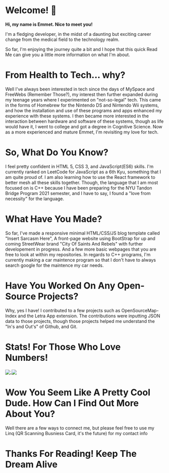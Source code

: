 <h1>Welcome! 👋</h1>

<p><strong>Hi, my name is Emmet. Nice to meet you!</strong><p>

<p>I'm a fledging developer, in the midst of a daunting but exciting career change from the medical field to the technology realm.</p>
<p>So far, I'm enjoying the journey quite a bit and I hope that this quick Read Me can give you a little more information on what I'm about. </p>

<h1> From Health to Tech... why?</h1>
  
<p> Well I've always been interested in tech since the days of MySpace and FreeWebs (Remember Those?), my interest then further expanded during my teenage years where I experimented on "not-so-legal" tech. This came in the forms of Homebrew for the Nintendo DS and Nintendo Wii systems, and how the installation and use of these programs and apps enhanced my experience with these systems. I then became more interested in the interaction between hardware and software of these systems, though as life would have it, I went to college and got a degree in Cognitive Science. Now as a more experienced and mature Emmet, I'm revisiting my love for tech.</p>

<h1> So, What Do You Know? </h1>
  
<p> I feel pretty confident in HTML 5, CSS 3, and JavaScript(ES6) skills. I'm currently ranked on LeetCode for JavaScript as a 6th Kyu, something that I am quite proud of.
I am also learning how to use the React framework to better mesh all these skills together. Though, the language that I am most focused on is C++ because I have been preparing for the NYU Tandon Bridge Program 2021 semester, and I have to say, I found a "love from necessity" for the language. </p>

<h1> What Have You Made? </h1>

<p> So far, I've made a responsive minimal HTML/CSS/JS blog template called "Insert Sarcasm Here", A front-page website using BootStrap for up and coming StreetWear brand "City Of Saints And Rebels" with further developement in progress. And a few more basic webpages that you are free to look at within my repositories. In regards to C++ programs, I'm currently making a car maintence program so that I don't have to always search google for the maintence my car needs. </p> 

<h1> Have You Worked On Any Open-Source Projects? </h1>

<p> Why, yes I have! I contributed to a few projects such as OpenSourceMap-Index and the Letra App extension. The contributions were inputting JSON data to those projects, though those projects helped me understand the "In's and Out's" of Github, and Git. </p>
  
  <h1> Stats! For Those Who Love Numbers! </h1>
  
  <a href="https://github.com/Emmet-Allen/github-readme-stats">
  <img align="center" src="https://github-readme-stats.vercel.app/api?username=Emmet-Allen&count_private=true&theme=tokyonight&show_icons=true" />
</a>
<a href="https://github.com/anuraghazra/github-readme-stats">
  <img align="center" src="https://github-readme-stats.vercel.app/api/top-langs/?username=Emmet-Allen&theme=tokyonight&layout=compact" />
</a>

<h1> Wow You Seem Like A Pretty Cool Dude. How Can I Find Out More About You? </h1>

<p>Well there are a few ways to connect me, but please feel free to use my Linq (QR Scanning Busniess Card, it's the future) for my contact info</p>

<h1><strong> Thanks For Reading! Keep The Dream Alive </strong></h1>
